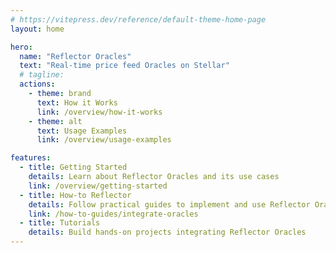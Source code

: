 ```yaml
---
# https://vitepress.dev/reference/default-theme-home-page
layout: home

hero:
  name: "Reflector Oracles"
  text: "Real-time price feed Oracles on Stellar"
  # tagline: 
  actions:
    - theme: brand
      text: How it Works
      link: /overview/how-it-works
    - theme: alt
      text: Usage Examples
      link: /overview/usage-examples

features:
  - title: Getting Started
    details: Learn about Reflector Oracles and its use cases
    link: /overview/getting-started
  - title: How-to Reflector
    details: Follow practical guides to implement and use Reflector Oracles and Subscriptions
    link: /how-to-guides/integrate-oracles
  - title: Tutorials
    details: Build hands-on projects integrating Reflector Oracles
---
```



